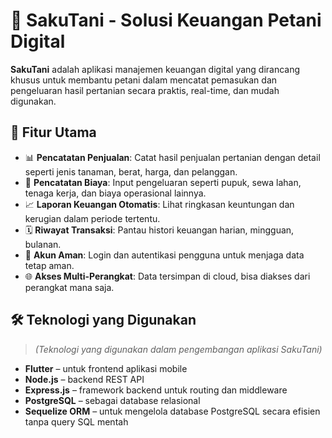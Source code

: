 # 🌾 SakuTani - Solusi Keuangan Petani Digital

**SakuTani** adalah aplikasi manajemen keuangan digital yang dirancang khusus untuk membantu petani dalam mencatat pemasukan dan pengeluaran hasil pertanian secara praktis, real-time, dan mudah digunakan.

## 🚀 Fitur Utama

- 📊 **Pencatatan Penjualan**: Catat hasil penjualan pertanian dengan detail seperti jenis tanaman, berat, harga, dan pelanggan.
- 💸 **Pencatatan Biaya**: Input pengeluaran seperti pupuk, sewa lahan, tenaga kerja, dan biaya operasional lainnya.
- 📈 **Laporan Keuangan Otomatis**: Lihat ringkasan keuntungan dan kerugian dalam periode tertentu.
- 🗓️ **Riwayat Transaksi**: Pantau histori keuangan harian, mingguan, bulanan.
- 🔐 **Akun Aman**: Login dan autentikasi pengguna untuk menjaga data tetap aman.
- 🌐 **Akses Multi-Perangkat**: Data tersimpan di cloud, bisa diakses dari perangkat mana saja.

## 🛠️ Teknologi yang Digunakan

> *(Teknologi yang digunakan dalam pengembangan aplikasi SakuTani)*

- **Flutter** – untuk frontend aplikasi mobile
- **Node.js** – backend REST API
- **Express.js** – framework backend untuk routing dan middleware
- **PostgreSQL** – sebagai database relasional
- **Sequelize ORM** – untuk mengelola database PostgreSQL secara efisien tanpa query SQL mentah
